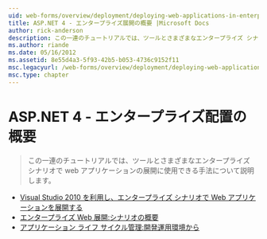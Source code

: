 ```yaml
---
uid: web-forms/overview/deployment/deploying-web-applications-in-enterprise-scenarios/index
title: ASP.NET 4 - エンタープライズ展開の概要 |Microsoft Docs
author: rick-anderson
description: この一連のチュートリアルでは、ツールとさまざまなエンタープライズ シナリオで web アプリケーションの展開に使用できる手法について説明します。
ms.author: riande
ms.date: 05/16/2012
ms.assetid: 8e55d4a3-5f93-42b5-b053-4736c9152f11
msc.legacyurl: /web-forms/overview/deployment/deploying-web-applications-in-enterprise-scenarios
msc.type: chapter
---
```

<a name="aspnet-4---enterprise-deployment-introduction"></a>ASP.NET 4 - エンタープライズ配置の概要
====================
> この一連のチュートリアルでは、ツールとさまざまなエンタープライズ シナリオで web アプリケーションの展開に使用できる手法について説明します。


- [Visual Studio 2010 を利用し、エンタープライズ シナリオで Web アプリケーションを展開する](deploying-web-applications-in-enterprise-scenarios.md)
- [エンタープライズ Web 展開:シナリオの概要](enterprise-web-deployment-scenario-overview.md)
- [アプリケーション ライフ サイクル管理:開発運用環境から](application-lifecycle-management-from-development-to-production.md)
